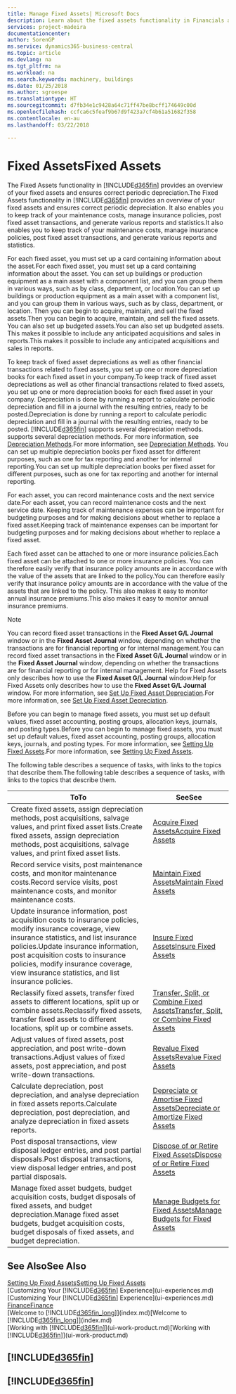 ```yaml
---
title: Manage Fixed Assets| Microsoft Docs
description: Learn about the fixed assets functionality in Financials and get an overview of how to work with fixed assets.
services: project-madeira
documentationcenter: 
author: SorenGP
ms.service: dynamics365-business-central
ms.topic: article
ms.devlang: na
ms.tgt_pltfrm: na
ms.workload: na
ms.search.keywords: machinery, buildings
ms.date: 01/25/2018
ms.author: sgroespe
ms.translationtype: HT
ms.sourcegitcommit: d7fb34e1c9428a64c71ff47be8bcff174649c00d
ms.openlocfilehash: ccfca6c5feaf9b67d9f423a7cf4b61a51682f358
ms.contentlocale: en-au
ms.lasthandoff: 03/22/2018

---
```

# <a name="fixed-assets"></a><span data-ttu-id="95db3-103">Fixed Assets</span><span class="sxs-lookup"><span data-stu-id="95db3-103">Fixed Assets</span></span>
<span data-ttu-id="95db3-104">The Fixed Assets functionality in [!INCLUDE[d365fin](includes/d365fin_md.md)] provides an overview of your fixed assets and ensures correct periodic depreciation.</span><span class="sxs-lookup"><span data-stu-id="95db3-104">The Fixed Assets functionality in [!INCLUDE[d365fin](includes/d365fin_md.md)] provides an overview of your fixed assets and ensures correct periodic depreciation.</span></span> <span data-ttu-id="95db3-105">It also enables you to keep track of your maintenance costs, manage insurance policies, post fixed asset transactions, and generate various reports and statistics.</span><span class="sxs-lookup"><span data-stu-id="95db3-105">It also enables you to keep track of your maintenance costs, manage insurance policies, post fixed asset transactions, and generate various reports and statistics.</span></span>

<span data-ttu-id="95db3-106">For each fixed asset, you must set up a card containing information about the asset.</span><span class="sxs-lookup"><span data-stu-id="95db3-106">For each fixed asset, you must set up a card containing information about the asset.</span></span> <span data-ttu-id="95db3-107">You can set up buildings or production equipment as a main asset with a component list, and you can group them in various ways, such as by class, department, or location.</span><span class="sxs-lookup"><span data-stu-id="95db3-107">You can set up buildings or production equipment as a main asset with a component list, and you can group them in various ways, such as by class, department, or location.</span></span> <span data-ttu-id="95db3-108">Then you can begin to acquire, maintain, and sell the fixed assets.</span><span class="sxs-lookup"><span data-stu-id="95db3-108">Then you can begin to acquire, maintain, and sell the fixed assets.</span></span> <span data-ttu-id="95db3-109">You can also set up budgeted assets.</span><span class="sxs-lookup"><span data-stu-id="95db3-109">You can also set up budgeted assets.</span></span> <span data-ttu-id="95db3-110">This makes it possible to include any anticipated acquisitions and sales in reports.</span><span class="sxs-lookup"><span data-stu-id="95db3-110">This makes it possible to include any anticipated acquisitions and sales in reports.</span></span>

<span data-ttu-id="95db3-111">To keep track of fixed asset depreciations as well as other financial transactions related to fixed assets, you set up one or more depreciation books for each fixed asset in your company.</span><span class="sxs-lookup"><span data-stu-id="95db3-111">To keep track of fixed asset depreciations as well as other financial transactions related to fixed assets, you set up one or more depreciation books for each fixed asset in your company.</span></span> <span data-ttu-id="95db3-112">Depreciation is done by running a report to calculate periodic depreciation and fill in a journal with the resulting entries, ready to be posted.</span><span class="sxs-lookup"><span data-stu-id="95db3-112">Depreciation is done by running a report to calculate periodic depreciation and fill in a journal with the resulting entries, ready to be posted.</span></span> [!INCLUDE[d365fin](includes/d365fin_md.md)]<span data-ttu-id="95db3-113"> supports several depreciation methods.</span><span class="sxs-lookup"><span data-stu-id="95db3-113"> supports several depreciation methods.</span></span> <span data-ttu-id="95db3-114">For more information, see [Depreciation Methods](fa-depreciation-methods.md).</span><span class="sxs-lookup"><span data-stu-id="95db3-114">For more information, see [Depreciation Methods](fa-depreciation-methods.md).</span></span> <span data-ttu-id="95db3-115">You can set up multiple depreciation books per fixed asset for different purposes, such as one for tax reporting and another for internal reporting.</span><span class="sxs-lookup"><span data-stu-id="95db3-115">You can set up multiple depreciation books per fixed asset for different purposes, such as one for tax reporting and another for internal reporting.</span></span>

<span data-ttu-id="95db3-116">For each asset, you can record maintenance costs and the next service date.</span><span class="sxs-lookup"><span data-stu-id="95db3-116">For each asset, you can record maintenance costs and the next service date.</span></span> <span data-ttu-id="95db3-117">Keeping track of maintenance expenses can be important for budgeting purposes and for making decisions about whether to replace a fixed asset.</span><span class="sxs-lookup"><span data-stu-id="95db3-117">Keeping track of maintenance expenses can be important for budgeting purposes and for making decisions about whether to replace a fixed asset.</span></span>

<span data-ttu-id="95db3-118">Each fixed asset can be attached to one or more insurance policies.</span><span class="sxs-lookup"><span data-stu-id="95db3-118">Each fixed asset can be attached to one or more insurance policies.</span></span> <span data-ttu-id="95db3-119">You can therefore easily verify that insurance policy amounts are in accordance with the value of the assets that are linked to the policy.</span><span class="sxs-lookup"><span data-stu-id="95db3-119">You can therefore easily verify that insurance policy amounts are in accordance with the value of the assets that are linked to the policy.</span></span> <span data-ttu-id="95db3-120">This also makes it easy to monitor annual insurance premiums.</span><span class="sxs-lookup"><span data-stu-id="95db3-120">This also makes it easy to monitor annual insurance premiums.</span></span>

> [!NOTE]  
>   <span data-ttu-id="95db3-121">You can record fixed asset transactions in the **Fixed Asset G/L Journal** window or in the **Fixed Asset Journal** window, depending on whether the transactions are for financial reporting or for internal management.</span><span class="sxs-lookup"><span data-stu-id="95db3-121">You can record fixed asset transactions in the **Fixed Asset G/L Journal** window or in the **Fixed Asset Journal** window, depending on whether the transactions are for financial reporting or for internal management.</span></span> <span data-ttu-id="95db3-122">Help for Fixed Assets only describes how to use the **Fixed Asset G/L Journal** window.</span><span class="sxs-lookup"><span data-stu-id="95db3-122">Help for Fixed Assets only describes how to use the **Fixed Asset G/L Journal** window.</span></span> <span data-ttu-id="95db3-123">For more information, see [Set Up Fixed Asset Depreciation](fa-how-setup-depreciation.md).</span><span class="sxs-lookup"><span data-stu-id="95db3-123">For more information, see [Set Up Fixed Asset Depreciation](fa-how-setup-depreciation.md).</span></span>

<span data-ttu-id="95db3-124">Before you can begin to manage fixed assets, you must set up default values, fixed asset accounting, posting groups, allocation keys, journals, and posting types.</span><span class="sxs-lookup"><span data-stu-id="95db3-124">Before you can begin to manage fixed assets, you must set up default values, fixed asset accounting, posting groups, allocation keys, journals, and posting types.</span></span> <span data-ttu-id="95db3-125">For more information, see [Setting Up Fixed Assets](fa-setup.md).</span><span class="sxs-lookup"><span data-stu-id="95db3-125">For more information, see [Setting Up Fixed Assets](fa-setup.md).</span></span>

<span data-ttu-id="95db3-126">The following table describes a sequence of tasks, with links to the topics that describe them.</span><span class="sxs-lookup"><span data-stu-id="95db3-126">The following table describes a sequence of tasks, with links to the topics that describe them.</span></span>

| <span data-ttu-id="95db3-127">To</span><span class="sxs-lookup"><span data-stu-id="95db3-127">To</span></span> | <span data-ttu-id="95db3-128">See</span><span class="sxs-lookup"><span data-stu-id="95db3-128">See</span></span> |
| --- | --- |
| <span data-ttu-id="95db3-129">Create fixed assets, assign depreciation methods, post acquisitions, salvage values, and print fixed asset lists.</span><span class="sxs-lookup"><span data-stu-id="95db3-129">Create fixed assets, assign depreciation methods, post acquisitions, salvage values, and print fixed asset lists.</span></span> |[<span data-ttu-id="95db3-130">Acquire Fixed Assets</span><span class="sxs-lookup"><span data-stu-id="95db3-130">Acquire Fixed Assets</span></span>](fa-how-acquire.md) |
| <span data-ttu-id="95db3-131">Record service visits, post maintenance costs, and monitor maintenance costs.</span><span class="sxs-lookup"><span data-stu-id="95db3-131">Record service visits, post maintenance costs, and monitor maintenance costs.</span></span> |[<span data-ttu-id="95db3-132">Maintain Fixed Assets</span><span class="sxs-lookup"><span data-stu-id="95db3-132">Maintain Fixed Assets</span></span>](fa-how-maintain.md) |
| <span data-ttu-id="95db3-133">Update insurance information, post acquisition costs to insurance policies, modify insurance coverage, view insurance statistics, and list insurance policies.</span><span class="sxs-lookup"><span data-stu-id="95db3-133">Update insurance information, post acquisition costs to insurance policies, modify insurance coverage, view insurance statistics, and list insurance policies.</span></span> |[<span data-ttu-id="95db3-134">Insure Fixed Assets</span><span class="sxs-lookup"><span data-stu-id="95db3-134">Insure Fixed Assets</span></span>](fa-how-insure.md) |
| <span data-ttu-id="95db3-135">Reclassify fixed assets, transfer fixed assets to different locations, split up or combine assets.</span><span class="sxs-lookup"><span data-stu-id="95db3-135">Reclassify fixed assets, transfer fixed assets to different locations, split up or combine assets.</span></span> |[<span data-ttu-id="95db3-136">Transfer, Split, or Combine Fixed Assets</span><span class="sxs-lookup"><span data-stu-id="95db3-136">Transfer, Split, or Combine Fixed Assets</span></span>](fa-how-trans-split-combine.md) |
| <span data-ttu-id="95db3-137">Adjust values of fixed assets, post appreciation, and post write-down transactions.</span><span class="sxs-lookup"><span data-stu-id="95db3-137">Adjust values of fixed assets, post appreciation, and post write-down transactions.</span></span> |[<span data-ttu-id="95db3-138">Revalue Fixed Assets</span><span class="sxs-lookup"><span data-stu-id="95db3-138">Revalue Fixed Assets</span></span>](fa-how-revalue.md) |
| <span data-ttu-id="95db3-139">Calculate depreciation, post depreciation, and analyse depreciation in fixed assets reports.</span><span class="sxs-lookup"><span data-stu-id="95db3-139">Calculate depreciation, post depreciation, and  analyze depreciation in fixed assets reports.</span></span> |[<span data-ttu-id="95db3-140">Depreciate or Amortise Fixed Assets</span><span class="sxs-lookup"><span data-stu-id="95db3-140">Depreciate or Amortize Fixed Assets</span></span>](fa-how-depreciate-amortize.md) |
| <span data-ttu-id="95db3-141">Post disposal transactions, view disposal ledger entries, and post partial disposals.</span><span class="sxs-lookup"><span data-stu-id="95db3-141">Post disposal transactions, view disposal ledger entries, and post partial disposals.</span></span> |[<span data-ttu-id="95db3-142">Dispose of or Retire Fixed Assets</span><span class="sxs-lookup"><span data-stu-id="95db3-142">Dispose of or Retire Fixed Assets</span></span>](fa-how-dispose-retire.md) |
| <span data-ttu-id="95db3-143">Manage fixed asset budgets, budget acquisition costs, budget disposals of fixed assets, and budget depreciation.</span><span class="sxs-lookup"><span data-stu-id="95db3-143">Manage fixed asset budgets, budget acquisition costs, budget disposals of fixed assets, and budget depreciation.</span></span> |[<span data-ttu-id="95db3-144">Manage Budgets for Fixed Assets</span><span class="sxs-lookup"><span data-stu-id="95db3-144">Manage Budgets for Fixed Assets</span></span>](fa-how-manage-budgets.md) |

## <a name="see-also"></a><span data-ttu-id="95db3-145">See Also</span><span class="sxs-lookup"><span data-stu-id="95db3-145">See Also</span></span>
[<span data-ttu-id="95db3-146">Setting Up Fixed Assets</span><span class="sxs-lookup"><span data-stu-id="95db3-146">Setting Up Fixed Assets</span></span>](fa-setup.md)  
<span data-ttu-id="95db3-147">[Customizing Your [!INCLUDE[d365fin](includes/d365fin_md.md)] Experience](ui-experiences.md)</span><span class="sxs-lookup"><span data-stu-id="95db3-147">[Customizing Your [!INCLUDE[d365fin](includes/d365fin_md.md)] Experience](ui-experiences.md)</span></span>  
[<span data-ttu-id="95db3-148">Finance</span><span class="sxs-lookup"><span data-stu-id="95db3-148">Finance</span></span>](finance.md)  
<span data-ttu-id="95db3-149">[Welcome to [!INCLUDE[d365fin_long](includes/d365fin_long_md.md)]](index.md)</span><span class="sxs-lookup"><span data-stu-id="95db3-149">[Welcome to [!INCLUDE[d365fin_long](includes/d365fin_long_md.md)]](index.md)</span></span>  
<span data-ttu-id="95db3-150">[Working with [!INCLUDE[d365fin](includes/d365fin_md.md)]](ui-work-product.md)</span><span class="sxs-lookup"><span data-stu-id="95db3-150">[Working with [!INCLUDE[d365fin](includes/d365fin_md.md)]](ui-work-product.md)</span></span>

## [!INCLUDE[d365fin](includes/free_trial_md.md)]  
## [!INCLUDE[d365fin](includes/training_link_md.md)]


